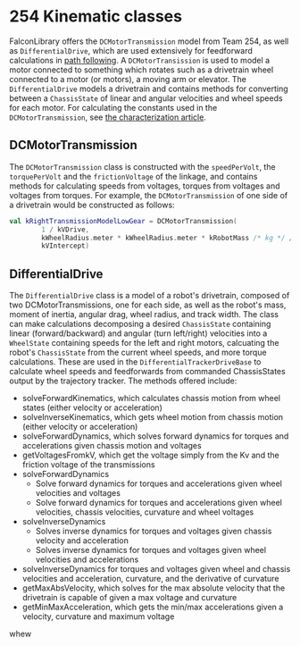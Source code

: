 # 254 Kinematic classes

FalconLibrary offers the `DCMotorTransmission` model from Team 254, as well as `DifferentialDrive`, which are used extensively for feedforward calculations in [path following](docs/guides/falconlib/pathing). A `DCMotorTransission` is used to model a motor connected to something which rotates such as a drivetrain wheel connected to a motor (or motors), a moving arm or elevator. The `DifferentialDrive` models a drivetrain and contains methods for converting between a `ChassisState` of linear and angular velocities and wheel speeds for each motor. For calculating the constants used in the `DCMotorTransmission`, see [the characterization article](docs/learn/characterization).

## DCMotorTransmission

The `DCMotorTransmission` class is constructed with the `speedPerVolt`, the `torquePerVolt` and the `frictionVoltage` of the linkage, and contains methods for calculating speeds from voltages, torques from voltages and voltages from torques. For example, the `DCMotorTransmission` of one side of a drivetrain would be constructed as follows:
```Kotlin
val kRightTransmissionModelLowGear = DCMotorTransmission(
        1 / kVDrive,
        kWheelRadius.meter * kWheelRadius.meter * kRobotMass /* kg */ / (2.0 * kADrive),
        kVIntercept)
```

## DifferentialDrive

The `DifferentialDrive` class is a model of a robot's drivetrain, composed of two DCMotorTransmissions, one for each side, as well as the robot's mass, moment of inertia, angular drag, wheel radius, and track width. The class can make calculations decomposing a desired `ChassisState` containing linear (forward/backward) and angular (turn left/right) velocities into a `WheelState` containing speeds for the left and right motors, calcuating the robot's `ChassisState` from the current wheel speeds, and more torque calculations. These are used in the `DifferentialTrackerDriveBase` to calculate wheel speeds and feedforwards from commanded ChassisStates output by the trajectory tracker. The methods offered include:
- solveForwardKinematics, which calculates chassis motion from wheel states (either velocity or acceleration)
- solveInverseKinematics, which gets wheel motion from chassis motion (either velocity or acceleration)
- solveForwardDynamics, which solves forward dynamics for torques and accelerations given chassis motion and voltages
- getVoltagesFromkV, which get the voltage simply from the Kv and the friction voltage of the transmissions
- solveForwardDynamics
  - Solve forward dynamics for torques and accelerations given wheel velocities and voltages
  - Solve forward dynamics for torques and accelerations given wheel velocities, chassis velocities, curvature and wheel voltages 
- solveInverseDynamics
  - Solves inverse dynamics for torques and voltages given chassis velocity and acceleration
  - Solves inverse dynamics for torques and voltages given wheel velocities and accelerations
- solveInverseDynamics for torques and voltages given wheel and chassis velocities and acceleration, curvature, and the derivative of curvature
- getMaxAbsVelocity, which solves for the max absolute velocity that the drivetrain is capable of given a max voltage and curvature
- getMinMaxAcceleration, which gets the min/max accelerations given a velocity, curvature and maximum voltage

whew